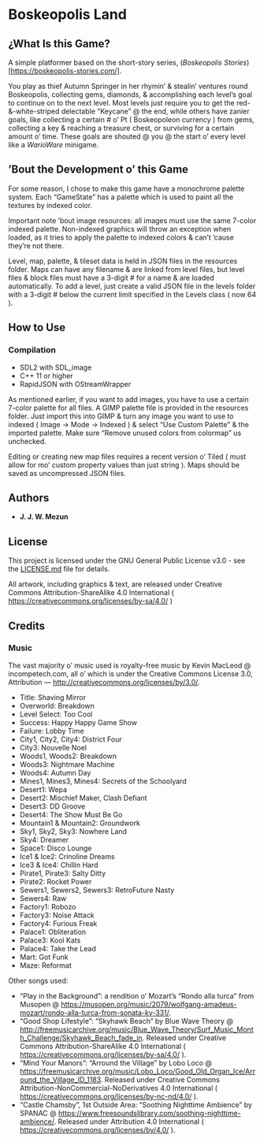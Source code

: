 # Boskeopolis Land

## ¿What Is this Game?

A simple platformer based on the short-story series, (_Boskeopolis Stories_)[https://boskeopolis-stories.com/].

You play as thief Autumn Springer in her rhymin’ & stealin’ ventures round Boskeopolis, collecting gems, diamonds, & accomplishing each level’s goal to continue on to the next level. Most levels just require you to get the red-&-white-striped delectable “Keycane” @ the end, while others have zanier goals, like collecting a certain # o’ ₧ ( Boskeopoleon currency ) from gems, collecting a key & reaching a treasure chest, or surviving for a certain amount o’ time. These goals are shouted @ you @ the start o’ every level like a _WarioWare_ minigame.

## ’Bout the Development o’ this Game

For some reason, I chose to make this game have a monochrome palette system. Each “GameState” has a palette which is used to paint all the textures by indexed color.

Important note ’bout image resources: all images must use the same 7-color indexed palette. Non-indexed graphics will throw an exception when loaded, as it tries to apply the palette to indexed colors & can’t ’cause they’re not there.

Level, map, palette, & tileset data is held in JSON files in the resources folder. Maps can have any filename & are linked from level files, but level files & block files must have a 3-digit # for a name & are loaded automatically. To add a level, just create a valid JSON file in the levels folder with a 3-digit # below the current limit specified in the Levels class ( now 64 ).

## How to Use

### Compilation

* SDL2 with SDL_image
* C++ 11 or higher
* RapidJSON with OStreamWrapper

As mentioned earlier, if you want to add images, you have to use a certain 7-color palette for all files. A GIMP palette file is provided in the resources folder. Just import this into GIMP & turn any image you want to use to indexed ( Image -> Mode -> Indexed ) & select “Use Custom Palette” & the imported palette. Make sure “Remove unused colors from colormap” us unchecked.

Editing or creating new map files requires a recent version o’ Tiled ( must allow for mo’ custom property values than just string ). Maps should be saved as uncompressed JSON files.

## Authors

* **J. J. W. Mezun**

## License

This project is licensed under the GNU General Public License v3.0 - see the [LICENSE.md](LICENSE.md) file for details.

All artwork, including graphics & text, are released under Creative Commons Attribution-ShareAlike 4.0 International ( https://creativecommons.org/licenses/by-sa/4.0/ )

## Credits

### Music

The vast majority o’ music used is royalty-free music by Kevin MacLeod @ incompetech.com, all o’ which is under the Creative Commons License 3.0, Attribution — http://creativecommons.org/licenses/by/3.0/.

* Title: Shaving Mirror
* Overworld: Breakdown
* Level Select: Too Cool
* Success: Happy Happy Game Show
* Failure: Lobby Time
* City1, City2, City4: District Four
* City3: Nouvelle Noel
* Woods1, Woods2: Breakdown
* Woods3: Nightmare Machine
* Woods4: Autumn Day
* Mines1, Mines3, Mines4: Secrets of the Schoolyard
* Desert1: Wepa
* Desert2: Mischief Maker, Clash Defiant
* Desert3: DD Groove
* Desert4: The Show Must Be Go
* Mountain1 & Mountain2: Groundwork
* Sky1, Sky2, Sky3: Nowhere Land
* Sky4: Dreamer
* Space1: Disco Lounge
* Ice1 & Ice2: Crinoline Dreams
* Ice3 & Ice4: Chillin Hard
* Pirate1, Pirate3: Salty Ditty
* Pirate2: Rocket Power
* Sewers1, Sewers2, Sewers3: RetroFuture Nasty
* Sewers4: Raw
* Factory1: Robozo
* Factory3: Noise Attack
* Factory4: Furious Freak
* Palace1: Obliteration
* Palace3: Kool Kats
* Palace4: Take the Lead
* Mart: Got Funk
* Maze: Reformat

Other songs used:

* “Play in the Background”: a rendition o’ Mozart’s “Rondo alla turca” from Musopen @ https://musopen.org/music/2079/wolfgang-amadeus-mozart/rondo-alla-turca-from-sonata-kv-331/.
* “Good Shop Lifestyle”: “Skyhawk Beach” by Blue Wave Theory @ http://freemusicarchive.org/music/Blue_Wave_Theory/Surf_Music_Month_Challenge/Skyhawk_Beach_fade_in. Released under Creative Commons Attribution-ShareAlike 4.0 International ( https://creativecommons.org/licenses/by-sa/4.0/ ).
* “Mind Your Manors”: “Arround the Village” by Lobo Loco @ https://freemusicarchive.org/music/Lobo_Loco/Good_Old_Organ_Ice/Arround_the_Village_ID_1183. Released under Creative Commons Attribution-NonCommercial-NoDerivatives 4.0 International ( https://creativecommons.org/licenses/by-nc-nd/4.0/ ).
* “Castle Chamsby”, 1st Outside Area: “Soothing Nighttime Ambience” by SPANAC @ https://www.freesoundslibrary.com/soothing-nighttime-ambience/. Released under Attribution 4.0 International ( https://creativecommons.org/licenses/by/4.0/ ).
